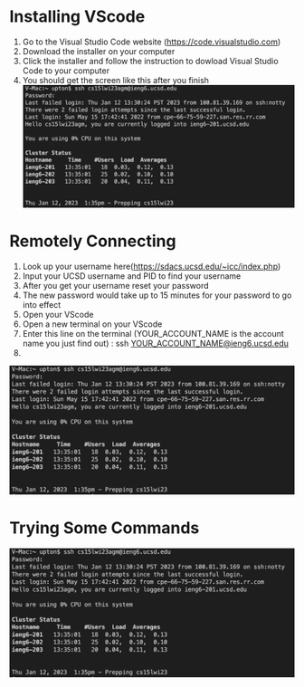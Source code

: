 # Installing VScode
1. Go to the Visual Studio Code website (<https://code.visualstudio.com>) 
2. Download the installer on your computer
3. Click the installer and follow the instruction to dowload Visual Studio Code to your computer
4. You should get the screen like this after you finish
![Image](https://github.com/whc004/cse15l-lab-reports/blob/37758d5e45221576f1c841e2f3f53d685a7ea7e1/Screen%20Shot%202023-01-12%20at%201.40.47%20PM.png)
# Remotely Connecting
1. Look up your username here(<https://sdacs.ucsd.edu/~icc/index.php>)
2. Input your UCSD username and PID to find your username
3. After you get your username reset your password
4. The new password would take up to 15 minutes for your password to go into effect
5. Open your VScode
6. Open a new terminal on your VScode
7. Enter this line on the terminal (YOUR_ACCOUNT_NAME is the account name you just find out) : ssh YOUR_ACCOUNT_NAME@ieng6.ucsd.edu
8. 
![Image](https://github.com/whc004/cse15l-lab-reports/blob/37758d5e45221576f1c841e2f3f53d685a7ea7e1/Screen%20Shot%202023-01-12%20at%201.40.47%20PM.png)

# Trying Some Commands
![Image](https://github.com/whc004/cse15l-lab-reports/blob/37758d5e45221576f1c841e2f3f53d685a7ea7e1/Screen%20Shot%202023-01-12%20at%201.40.47%20PM.png)
